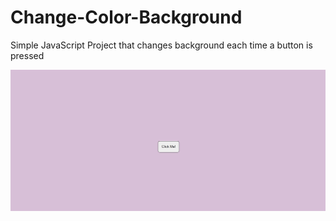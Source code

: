 # Change-Color-Background
Simple JavaScript Project that changes background each time a button is pressed

![Alt text](/PastelColors.jpg "PastelColors")


